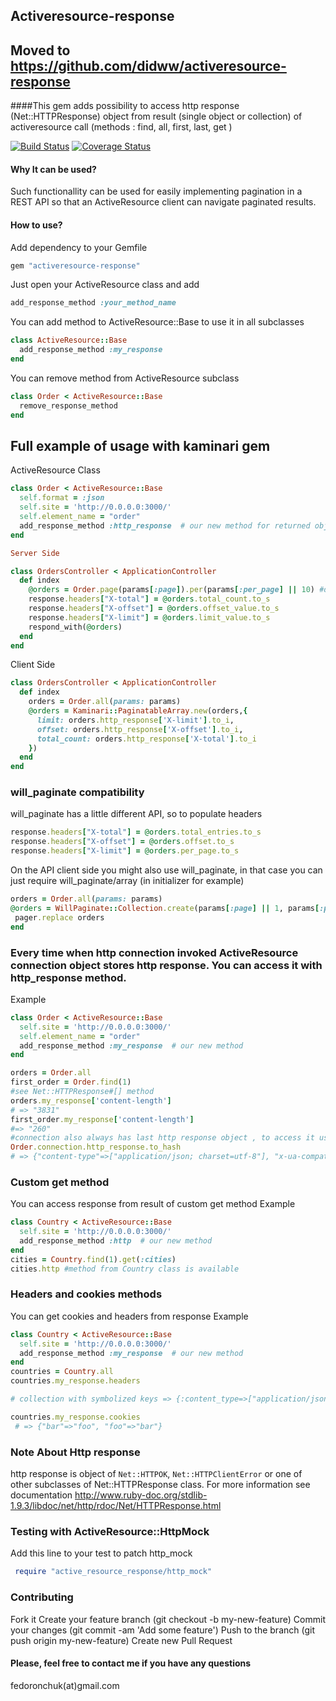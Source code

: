 ## Activeresource-response 
## Moved to https://github.com/didww/activeresource-response 
####This gem adds possibility to access http response (Net::HTTPResponse) object from result (single object or collection) of activeresource call (methods : find, all, first, last, get )

[![Build Status](http://img.shields.io/travis/Fivell/activeresource-response.png)](https://travis-ci.org/Fivell/activeresource-response)
[![Coverage Status](http://img.shields.io/coveralls/Fivell/activeresource-response.svg)](https://coveralls.io/r/Fivell/activeresource-response)


#### Why It can be used?
Such functionallity can be used for easily implementing pagination in a REST API so that an ActiveResource client can navigate paginated results.

#### How to use?
Add dependency to your Gemfile

```ruby
gem "activeresource-response"
```

Just open your ActiveResource class  and add 

```ruby
add_response_method :your_method_name
```

You can add method to ActiveResource::Base to use it in all subclasses

```ruby
class ActiveResource::Base
  add_response_method :my_response  
end
```

You can remove method from ActiveResource subclass

```ruby
class Order < ActiveResource::Base
  remove_response_method  
end
```

## Full example of usage with kaminari gem

ActiveResource Class

```ruby
class Order < ActiveResource::Base
  self.format = :json
  self.site = 'http://0.0.0.0:3000/'
  self.element_name = "order" 
  add_response_method :http_response  # our new method for returned objects 
end
```

```ruby
Server Side

class OrdersController < ApplicationController
  def index
    @orders = Order.page(params[:page]).per(params[:per_page] || 10) #default 10 per page
    response.headers["X-total"] = @orders.total_count.to_s
    response.headers["X-offset"] = @orders.offset_value.to_s
    response.headers["X-limit"] = @orders.limit_value.to_s
    respond_with(@orders)
  end
end
```

Client Side

```ruby
class OrdersController < ApplicationController
  def index
    orders = Order.all(params: params)     
    @orders = Kaminari::PaginatableArray.new(orders,{
      limit: orders.http_response['X-limit'].to_i,
      offset: orders.http_response['X-offset'].to_i,
      total_count: orders.http_response['X-total'].to_i
    }) 
  end
end
```

### will_paginate compatibility
will_paginate has a little different API, so to populate headers 

```ruby
response.headers["X-total"] = @orders.total_entries.to_s
response.headers["X-offset"] = @orders.offset.to_s
response.headers["X-limit"] = @orders.per_page.to_s
``` 

On the API client side you might also use will_paginate, in that case you can just require will_paginate/array (in initializer for example)
 ```ruby
 orders = Order.all(params: params)     
 @orders = WillPaginate::Collection.create(params[:page] || 1, params[:per_page] || 10, orders.http_response['X-total'].to_i) do |pager|
  pager.replace orders
end
```

### Every time when http connection invoked ActiveResource connection object  stores http response. You can access it with http_response method. 
Example
```ruby
class Order < ActiveResource::Base
  self.site = 'http://0.0.0.0:3000/'
  self.element_name = "order" 
  add_response_method :my_response  # our new method 
end

orders = Order.all
first_order = Order.find(1) 
#see Net::HTTPResponse#[] method
orders.my_response['content-length'] 
# => "3831" 
first_order.my_response['content-length'] 
#=> "260"
#connection also always has last http response object , to access it use http_response method
Order.connection.http_response.to_hash
# => {"content-type"=>["application/json; charset=utf-8"], "x-ua-compatible"=>["IE=Edge"], "etag"=>["\"573cabd02b2f1f90405f7f4f77995fab\""], "cache-control"=>["max-age=0, private, must-revalidate"], "x-request-id"=>["2911c13a0c781044c474450ed789613d"], "x-runtime"=>["0.071018"], "content-length"=>["260"], "server"=>["WEBrick/1.3.1 (Ruby/1.9.2/2011-02-18)"], "date"=>["Sun, 19 Feb 2012 10:21:29 GMT"], "connection"=>["close"]} 
 ```
 
### Custom get method
You can access response from result of custom get method
Example
```ruby
class Country < ActiveResource::Base
  self.site = 'http://0.0.0.0:3000/'
  add_response_method :http  # our new method
end
cities = Country.find(1).get(:cities)
cities.http #method from Country class is available
``` 

### Headers and cookies methods 
You can get cookies and headers from response 
Example
```ruby
class Country < ActiveResource::Base
  self.site = 'http://0.0.0.0:3000/'
  add_response_method :my_response  # our new method
end
countries = Country.all
countries.my_response.headers

# collection with symbolized keys => {:content_type=>["application/json; charset=utf-8"], :x_ua_compatible=>["IE=Edge"], ..., :set_cookie=>["bar=foo; path=/", "foo=bar; path=/"]} 

countries.my_response.cookies
 # => {"bar"=>"foo", "foo"=>"bar"}   
 ```
 
### Note About Http response 
http response is object of ```Net::HTTPOK```, ```Net::HTTPClientError``` or one of other subclasses
of Net::HTTPResponse class. For more information see documentation  http://www.ruby-doc.org/stdlib-1.9.3/libdoc/net/http/rdoc/Net/HTTPResponse.html

### Testing with ActiveResource::HttpMock
Add this line to your test to patch http_mock

```ruby
 require "active_resource_response/http_mock"
```

### Contributing
  Fork it
  Create your feature branch (git checkout -b my-new-feature)
  Commit your changes (git commit -am 'Add some feature')
  Push to the branch (git push origin my-new-feature)
  Create new Pull Request


#### Please, feel free to contact me if you have any questions
fedoronchuk(at)gmail.com

